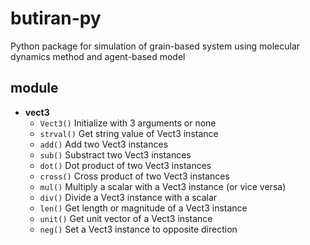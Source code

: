 # butiran-py
Python package for simulation of grain-based system using molecular dynamics method and agent-based model


## module
- **vect3**
	+ `Vect3()` Initialize with 3 arguments or none
	+ `strval()` Get string value of Vect3 instance
	+ `add()` Add two Vect3 instances
	+ `sub()` Substract two Vect3 instances
	+ `dot()` Dot product of two Vect3 instances
	+ `cross()` Cross product of two Vect3 instances
	+ `mul()` Multiply a scalar with a Vect3 instance (or vice versa)
	+ `div()` Divide a Vect3 instance with a scalar
	+ `len()` Get length or magnitude of a Vect3 instance
	+ `unit()` Get unit vector of a Vect3 instance
	+ `neg()` Set a Vect3 instance to opposite direction
